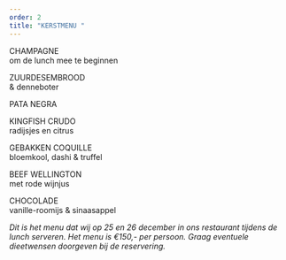 ```yaml
---
order: 2
title: "KERSTMENU "
---
```

CHAMPAGNE \
om de lunch mee te beginnen

ZUURDESEMBROOD \
& denneboter 

PATA NEGRA 

KINGFISH CRUDO\
radijsjes en citrus 

GEBAKKEN COQUILLE \
bloemkool, dashi & truffel 

BEEF WELLINGTON \
met rode wijnjus

CHOCOLADE \
vanille-roomijs & sinaasappel 

*Dit is het menu dat wij op 25 en 26 december in ons restaurant tijdens de lunch serveren. Het menu is €150,- per persoon. Graag eventuele dieetwensen doorgeven bij de reservering.*
